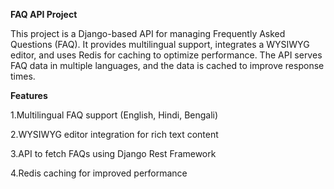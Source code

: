 **FAQ API Project**

This project is a Django-based API for managing Frequently Asked Questions (FAQ). It provides multilingual support, integrates a WYSIWYG editor, and uses Redis for caching to optimize performance. The API serves FAQ data in multiple languages, and the data is cached to improve response times.

**Features**

1.Multilingual FAQ support (English, Hindi, Bengali)

2.WYSIWYG editor integration for rich text content

3.API to fetch FAQs using Django Rest Framework

4.Redis caching for improved performance
